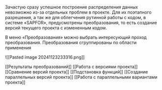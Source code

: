 Зачастую сразу успешное построение распределения данных невозможно из-за отдельных проблем в проекте. Для их поэтапного разрешения, а так же для облегчения рутинной работы с кодом, в системе «SAPFOR», предусмотрены преобразования, то есть создание версий текущего проекта с измененным кодом. 

В меню «Преобразования» можно выбрать интересующий проход преобразования. Преобразования сгруппированы по области применения

![[Pasted image 20241123233316.png]]


[[Результаты преобразований]]
[[Работа с версиями проекта]]
[[Сравнение версий проекта]]
[[Подстановка функций]]
[[Создание параллельных версий проекта]]
[[Работа с параллельными вариантами проекта]]

